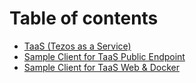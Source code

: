 # Table of contents

* [TaaS \(Tezos as a Service\)](README.md)
* [Sample Client for TaaS Public Endpoint](agileventures.tezpusher.sampleclient.md)
* [Sample Client for TaaS Web & Docker](agileventures.tezpusher.sampleclient.web.md)


